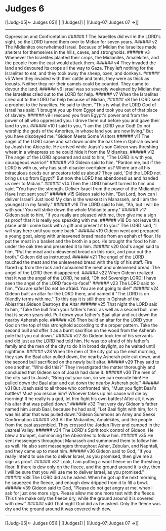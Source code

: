 # Judges 6

[[Judg-05|← Judges 05]] | [[Judges]] | [[Judg-07|Judges 07 →]]
***

Oppression and Confrontation ###### 1 The Israelites did evil in the LORD's sight, so the LORD turned them over to Midian for seven years. ###### v2 The Midianites overwhelmed Israel. Because of Midian the Israelites made shelters for themselves in the hills, caves, and strongholds. ###### v3 Whenever the Israelites planted their crops, the Midianites, Amalekites, and the people from the east would attack them. ###### v4 They invaded the land and devoured its crops all the way to Gaza. They left nothing for the Israelites to eat, and they took away the sheep, oxen, and donkeys. ###### v5 When they invaded with their cattle and tents, they were as thick as locusts. Neither they nor their camels could be counted. They came to devour the land. ###### v6 Israel was so severely weakened by Midian that the Israelites cried out to the LORD for help. ###### v7 When the Israelites cried out to the LORD for help because of Midian, ###### v8 the LORD sent a prophet to the Israelites. He said to them, "This is what the LORD God of Israel has said: 'I brought you up from Egypt and took you out of that place of slavery. ###### v9 I rescued you from Egypt's power and from the power of all who oppressed you. I drove them out before you and gave their land to you. ###### v10 I said to you, "I am the LORD your God! Do not worship the gods of the Amorites, in whose land you are now living." But you have disobeyed me.'"Gideon Meets Some Visitors ###### v11 The angel of the LORD came and sat down under the oak tree in Ophrah owned by Joash the Abiezrite. He arrived while Joash's son Gideon was threshing wheat in a winepress so he could hide it from the Midianites. ###### v12 The angel of the LORD appeared and said to him, "The LORD is with you, courageous warrior!" ###### v13 Gideon said to him, "Pardon me, but if the LORD is with us, why has such disaster overtaken us? Where are all his miraculous deeds our ancestors told us about? They said, 'Did the LORD not bring us up from Egypt?' But now the LORD has abandoned us and handed us over to Midian." ###### v14 Then the LORD himself turned to him and said, "You have the strength. Deliver Israel from the power of the Midianites! Have I not sent you?" ###### v15 Gideon said to him, "But Lord, how can I deliver Israel? Just look! My clan is the weakest in Manasseh, and I am the youngest in my family." ###### v16 The LORD said to him, "Ah, but I will be with you! You will strike down the whole Midianite army." ###### v17 Gideon said to him, "If you really are pleased with me, then give me a sign as proof that it is really you speaking with me. ###### v18 Do not leave this place until I come back with a gift and present it to you." The LORD said, "I will stay here until you come back." ###### v19 Gideon went and prepared a young goat, along with unleavened bread made from an ephah of flour. He put the meat in a basket and the broth in a pot. He brought the food to him under the oak tree and presented it to him. ###### v20 God's angel said to him, "Put the meat and unleavened bread on this rock, and pour out the broth." Gideon did as instructed. ###### v21 The angel of the LORD touched the meat and the unleavened bread with the tip of his staff. Fire flared up from the rock and consumed the meat and unleavened bread. The angel of the LORD then disappeared. ###### v22 When Gideon realized that it was the angel of the LORD, he said, "Oh no! Sovereign LORD! I have seen the angel of the LORD face-to-face!" ###### v23 The LORD said to him, "You are safe! Do not be afraid. You are not going to die!" ###### v24 Gideon built an altar for the LORD there, and named it "The LORD is on friendly terms with me." To this day it is still there in Ophrah of the Abiezrites.Gideon Destroys the Altar ###### v25 That night the LORD said to him, "Take the bull from your father's herd, as well as a second bull, one that is seven years old. Pull down your father's Baal altar and cut down the nearby Asherah pole. ###### v26 Then build an altar for the LORD your God on the top of this stronghold according to the proper pattern. Take the second bull and offer it as a burnt sacrifice on the wood from the Asherah pole that you cut down." ###### v27 So Gideon took ten of his servants and did just as the LORD had told him. He was too afraid of his father's family and the men of the city to do it in broad daylight, so he waited until nighttime. ###### v28 When the men of the city got up the next morning, they saw the Baal altar pulled down, the nearby Asherah pole cut down, and the second bull sacrificed on the newly built altar. ###### v29 They said to one another, "Who did this?" They investigated the matter thoroughly and concluded that Gideon son of Joash had done it. ###### v30 The men of the city said to Joash, "Bring out your son, so we can execute him! He pulled down the Baal altar and cut down the nearby Asherah pole." ###### v31 But Joash said to all those who confronted him, "Must you fight Baal's battles? Must you rescue him? Whoever takes up his cause will die by morning! If he really is a god, let him fight his own battles! After all, it was his altar that was pulled down." ###### v32 That very day Gideon's father named him Jerub Baal, because he had said, "Let Baal fight with him, for it was his altar that was pulled down."Gideon Summons an Army and Seeks Confirmation ###### v33 All the Midianites, Amalekites, and the people from the east assembled. They crossed the Jordan River and camped in the Jezreel Valley. ###### v34 The LORD's Spirit took control of Gideon. He blew a trumpet, summoning the Abiezrites to follow him. ###### v35 He sent messengers throughout Manasseh and summoned them to follow him as well. He also sent messengers throughout Asher, Zebulun, and Naphtali, and they came up to meet him. ###### v36 Gideon said to God, "If you really intend to use me to deliver Israel, as you promised, then give me a sign as proof. ###### v37 Look, I am putting a wool fleece on the threshing floor. If there is dew only on the fleece, and the ground around it is dry, then I will be sure that you will use me to deliver Israel, as you promised." ###### v38 The LORD did as he asked. When he got up the next morning, he squeezed the fleece, and enough dew dripped from it to fill a bowl. ###### v39 Gideon said to God, "Please do not get angry at me, when I ask for just one more sign. Please allow me one more test with the fleece. This time make only the fleece dry, while the ground around it is covered with dew." ###### v40 That night God did as he asked. Only the fleece was dry and the ground around it was covered with dew.

***
[[Judg-05|← Judges 05]] | [[Judges]] | [[Judg-07|Judges 07 →]]
